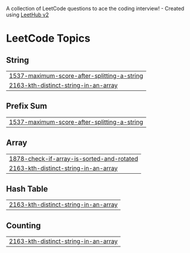 A collection of LeetCode questions to ace the coding interview! - Created using [LeetHub v2](https://github.com/arunbhardwaj/LeetHub-2.0)
<!---LeetCode Topics Start-->
# LeetCode Topics
## String
|  |
| ------- |
| [1537-maximum-score-after-splitting-a-string](https://github.com/pusarlasaikeerthana/leetcode-solutions/tree/master/1537-maximum-score-after-splitting-a-string) |
| [2163-kth-distinct-string-in-an-array](https://github.com/pusarlasaikeerthana/leetcode-solutions/tree/master/2163-kth-distinct-string-in-an-array) |
## Prefix Sum
|  |
| ------- |
| [1537-maximum-score-after-splitting-a-string](https://github.com/pusarlasaikeerthana/leetcode-solutions/tree/master/1537-maximum-score-after-splitting-a-string) |
## Array
|  |
| ------- |
| [1878-check-if-array-is-sorted-and-rotated](https://github.com/pusarlasaikeerthana/leetcode-solutions/tree/master/1878-check-if-array-is-sorted-and-rotated) |
| [2163-kth-distinct-string-in-an-array](https://github.com/pusarlasaikeerthana/leetcode-solutions/tree/master/2163-kth-distinct-string-in-an-array) |
## Hash Table
|  |
| ------- |
| [2163-kth-distinct-string-in-an-array](https://github.com/pusarlasaikeerthana/leetcode-solutions/tree/master/2163-kth-distinct-string-in-an-array) |
## Counting
|  |
| ------- |
| [2163-kth-distinct-string-in-an-array](https://github.com/pusarlasaikeerthana/leetcode-solutions/tree/master/2163-kth-distinct-string-in-an-array) |
<!---LeetCode Topics End-->